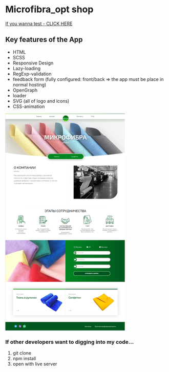 # Microfibra_opt shop
[If you wanna test - CLICK HERE](https://iolga1.github.io/microfibra_opt/)

## Key features of the App
+ HTML
+ SCSS
+ Responsive Design
+ Lazy-loading
+ RegExp-validation
+ feedback form (fully configured: front/back => the app must be place in normal hosting)
+ OpenGraph
+ loader
+ SVG (all of logo and icons)
+ CSS-animation


![](/docs/img/screen.png)


### If other developers want to digging into my code...
1. git clone
2. npm install
3. open with live server
